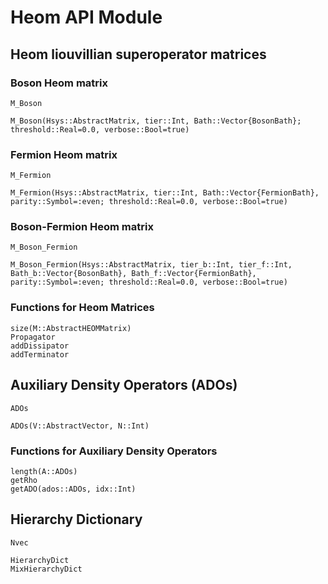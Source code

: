 # Heom API Module

## Heom liouvillian superoperator matrices

### Boson Heom matrix
```@docs
M_Boson
```

```@docs
M_Boson(Hsys::AbstractMatrix, tier::Int, Bath::Vector{BosonBath}; threshold::Real=0.0, verbose::Bool=true)
```

### Fermion Heom matrix
```@docs
M_Fermion
```

```@docs
M_Fermion(Hsys::AbstractMatrix, tier::Int, Bath::Vector{FermionBath}, parity::Symbol=:even; threshold::Real=0.0, verbose::Bool=true)
```

### Boson-Fermion Heom matrix
```@docs
M_Boson_Fermion
```

```@docs
M_Boson_Fermion(Hsys::AbstractMatrix, tier_b::Int, tier_f::Int, Bath_b::Vector{BosonBath}, Bath_f::Vector{FermionBath}, parity::Symbol=:even; threshold::Real=0.0, verbose::Bool=true)
```

### Functions for Heom Matrices
```@docs
size(M::AbstractHEOMMatrix)
Propagator
addDissipator
addTerminator
```

## Auxiliary Density Operators (ADOs)
```@docs
ADOs
```

```@docs
ADOs(V::AbstractVector, N::Int)
```

### Functions for Auxiliary Density Operators
```@docs
length(A::ADOs)
getRho
getADO(ados::ADOs, idx::Int)
```

## Hierarchy Dictionary
```@docs
Nvec
```

```@docs
HierarchyDict
MixHierarchyDict
```